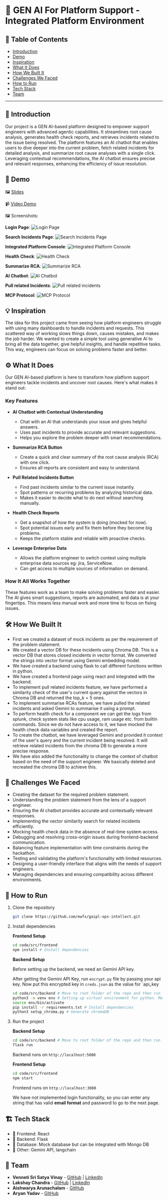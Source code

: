 # 🚀 GEN AI For Platform Support - Integrated Platform Environment

## 📌 Table of Contents
- [Introduction](#introduction)
- [Demo](#demo)
- [Inspiration](#inspiration)
- [What It Does](#what-it-does)
- [How We Built It](#how-we-built-it)
- [Challenges We Faced](#challenges-we-faced)
- [How to Run](#how-to-run)
- [Tech Stack](#tech-stack)
- [Team](#team)

---

## 🎯 Introduction
Our project is a GEN AI-based platform designed to empower support engineers with advanced agentic capabilities. It streamlines root cause analysis, generates health check reports, and retrieves incidents related to the issue being resolved. The platform features an AI chatbot that enables users to dive deeper into the current problem, fetch related incidents for detailed analysis, and summarize root cause analyses with a single click. Leveraging contextual recommendations, the AI chatbot ensures precise and relevant responses, enhancing the efficiency of issue resolution.

## 🎥 Demo

🖼️ [Slides](artifacts/demo/Hackathon_OpsIntellect.pptx)

📹 [Video Demo](https://drive.google.com/drive/folders/1jQEjVyxpyIfJp7FiaVDXpYNdv0yr7H8M?usp=sharing)

🖼️ Screenshots:

**Login Page**:
![Login Page](images/login.png)

**Search Incidents Page**:
![Search Incidents Page](images/search.png)

**Integrated Platform Console**:
![Integrated Platform Console](images/incident.png)

**Health Check**:
![Health Check](images/healthCheck.png)

**Summarize RCA**:
![Summarize RCA](images/summarize_rca.png)

**AI Chatbot**:
![AI Chatbot](images/chatbot.png)

**Pull related Incidents**:
![Pull related incidents](images/related.png)

**MCP Protocol**:
![MCP Protocol](images/mcp.png)

## 💡 Inspiration
The idea for this project came from seeing how platform engineers struggle with using many dashboards to handle incidents and requests. This scattered way of working slows things down, causes mistakes, and makes the job harder. We wanted to create a simple tool using generative AI to bring all the data together, give helpful insights, and handle repetitive tasks. This way, engineers can focus on solving problems faster and better.

## ⚙️ What It Does
Our GEN AI-based platform is here to transform how platform support engineers tackle incidents and uncover root causes. Here's what makes it stand out:

### **Key Features**

- **AI Chatbot with Contextual Understanding**  
   - Chat with an AI that understands your issue and gives helpful answers.  
   - Uses past incidents to provide accurate and relevant suggestions.  
   - Helps you explore the problem deeper with smart recommendations.

- **Summarize RCA Button**  
   - Create a quick and clear summary of the root cause analysis (RCA) with one click.  
   - Ensures all reports are consistent and easy to understand.

- **Pull Related Incidents Button**  
   - Find past incidents similar to the current issue instantly.  
   - Spot patterns or recurring problems by analyzing historical data.  
   - Makes it easier to decide what to do next without searching manually.

- **Health Check Reports**  
   - Get a snapshot of how the system is doing (mocked for now).  
   - Spot potential issues early and fix them before they become big problems.  
   - Keeps the platform stable and reliable with proactive checks.
 
- **Leverage Enterprise Data**
   - Allows the platform engineer to switch context using multiple enterprise data sources eg: jira, ServiceNow.
   - Can get access to multiple sources of information on demand.
  

### **How It All Works Together**  
These features work as a team to make solving problems faster and easier. The AI gives smart suggestions, reports are automated, and data is at your fingertips. This means less manual work and more time to focus on fixing issues.

## 🛠️ How We Built It

- First we created a dataset of mock incidents as per the requirement of the problem statement.
- We created a vector DB for these incidents using Chroma DB. This is a vector DB that stores closed incidents in vector format. We converted the strings into vector format using Gemini embedding model.
- We have created a backend using flask to call different functions written in python.
- We have created a frontend page using react and integrated with the backend.
- To implement pull related incidents feature, we have performed a similarity check of the user's current query against the vectors in Chroma DB and returned the top_k = 5 ones.
- To implement summarise RCAs feature, we have pulled the related incidents and asked Gemini to summarise it using a prompt.
- To perform health check for a component we can get the logs from splunk, check system stats like cpu usage, ram usage etc. from builtin commands. Since we do not have access to it, we have mocked the health check data variables and created the report.
- To create the chatbot, we have leveraged Gemini and provided it context of the user's query and the current incident being resolved. It will retrieve related incidents from the chroma DB to generate a more precise response.
- We have also added the functionality to change the context of chatbot based on the need of the support engineer. We basically deleted and recreated the chroma DB to achieve this.

## 🚧 Challenges We Faced

- Creating the dataset for the required problem statement.
- Understanding the problem statement from the lens of a support engineer.
- Ensuring the AI chatbot provides accurate and contextually relevant responses.
- Implementing the vector similarity search for related incidents efficiently.
- Mocking health check data in the absence of real-time system access.
- Debugging and resolving cross-origin issues during frontend-backend communication.
- Balancing feature implementation with time constraints during the hackathon.
- Testing and validating the platform's functionality with limited resources.
- Designing a user-friendly interface that aligns with the needs of support engineers.
- Managing dependencies and ensuring compatibility across different environments.

## 🏃 How to Run
1. Clone the repository  
   ```sh
   git clone https://github.com/ewfx/gaipl-ops-intellect.git
   ```
2. Install dependencies  

   **Frontend Setup**
   ```sh
   cd code/src/frontend
   npm install # Install dependencies
   ```

   **Backend Setup**

   Before setting up the backend, we need an Gemini API key.

   After getting the Gemini API Key, run `encrypt.py` file by passing your api key. Now put this encrypted key in `creds.json` as the value for `api_key

   ```sh
   cd code/src/backend # Move to root folder of the repo and then run this command
   python3 -m venv env # Setting up virtual environment for python. Make sure python is of version 3.13
   source env/bin/activate
   pip install -r requirements.txt # Install dependencies
   python3 setup_chroma.py # Generate chromaDB
   ```
3. Run the project 

   **Backend Setup**
   ```sh
   cd code/src/backend # Move to root folder of the repo and then run this command
   flask run
   ```
   Backend runs on `http://localhost:5000`

   **Frontend Setup**
   ```sh
   cd code/src/frontend
   npm start
   ```
   Frontend runs on `http://localhost:3000`

   We have not implemented login functionality, so you can enter any string that has valid **email format** and password to go to the next page. 

## 🏗️ Tech Stack
- 🔹 Frontend: React
- 🔹 Backend: Flask
- 🔹 Database: Mock database but can be integrated with Mongo DB
- 🔹 Other: Gemini API, langchain

## 👥 Team
- **Venneti Sri Satya Vinay** - [GitHub](https://github.com/srisatyavinay) | [LinkedIn](https://www.linkedin.com/in/srisatyavinay)
- **Lakshay Chandra** - [GitHub](https://github.com/Lakshayy28) | [LinkedIn](https://www.linkedin.com/in/lakshay-chandra28/)
- **Aishwarya Arunachalam** - [GitHub](https://github.com/Aishwarya1221)
- **Aryan Yadav** - [GitHub](https://github.com/Aryany871)
